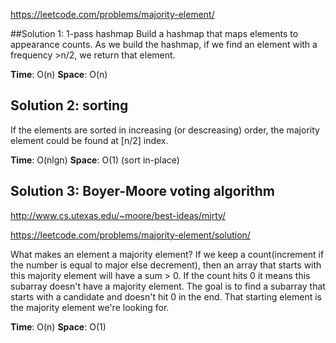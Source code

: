https://leetcode.com/problems/majority-element/

##Solution 1: 1-pass hashmap
Build a hashmap that maps elements to appearance counts. As we build the hashmap, if we find an element with a frequency >n/2, we return that element.

**Time**: O(n)
**Space**: O(n)

## Solution 2: sorting

If the elements are sorted in increasing (or descreasing) order, the majority element could be found at [n/2] index.

**Time**: O(nlgn)
**Space**: O(1) (sort in-place)

## Solution 3: Boyer-Moore voting algorithm

http://www.cs.utexas.edu/~moore/best-ideas/mjrty/

https://leetcode.com/problems/majority-element/solution/

What makes an element a majority element? If we keep a count(increment if the number is equal to major else decrement), then an array that starts with this majority element will have a sum > 0. If the count hits 0 it means this subarray doesn't have a majority element. The goal is to find a subarray that starts with a candidate and doesn't hit 0 in the end. That starting element is the majority element we're looking for.

**Time**: O(n)
**Space**: O(1)
